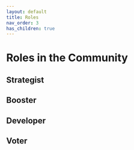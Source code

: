 ```yaml
---
layout: default
title: Roles
nav_order: 3
has_children: true
---
```


# Roles in the Community



## Strategist




## Booster



## Developer



## Voter




